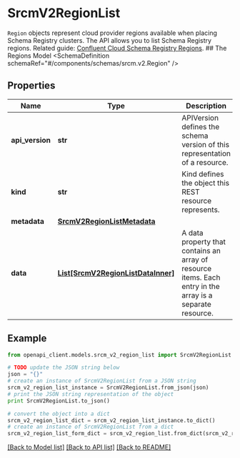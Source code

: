 # SrcmV2RegionList

`Region` objects represent cloud provider regions available when placing Schema Registry clusters. The API allows you to list Schema Registry regions.   Related guide: [Confluent Cloud Schema Registry Regions](https://docs.confluent.io/cloud/current/stream-governance/clusters-regions-api.html#schema-registry-regions).  ## The Regions Model <SchemaDefinition schemaRef=\"#/components/schemas/srcm.v2.Region\" />

## Properties
Name | Type | Description | Notes
------------ | ------------- | ------------- | -------------
**api_version** | **str** | APIVersion defines the schema version of this representation of a resource. | [readonly] 
**kind** | **str** | Kind defines the object this REST resource represents. | [readonly] 
**metadata** | [**SrcmV2RegionListMetadata**](SrcmV2RegionListMetadata.md) |  | 
**data** | [**List[SrcmV2RegionListDataInner]**](SrcmV2RegionListDataInner.md) | A data property that contains an array of resource items. Each entry in the array is a separate resource. | 

## Example

```python
from openapi_client.models.srcm_v2_region_list import SrcmV2RegionList

# TODO update the JSON string below
json = "{}"
# create an instance of SrcmV2RegionList from a JSON string
srcm_v2_region_list_instance = SrcmV2RegionList.from_json(json)
# print the JSON string representation of the object
print SrcmV2RegionList.to_json()

# convert the object into a dict
srcm_v2_region_list_dict = srcm_v2_region_list_instance.to_dict()
# create an instance of SrcmV2RegionList from a dict
srcm_v2_region_list_form_dict = srcm_v2_region_list.from_dict(srcm_v2_region_list_dict)
```
[[Back to Model list]](../ccloud/README.md#documentation-for-models) [[Back to API list]](../ccloud/README.md#documentation-for-api-endpoints) [[Back to README]](../ccloud/README.md)


